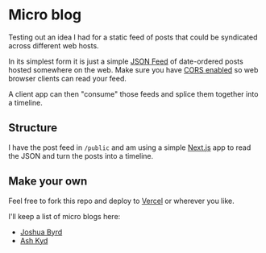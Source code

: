 # Micro blog

Testing out an idea I had for a static feed of posts that could be syndicated across different web hosts.

In its simplest form it is just a simple [JSON Feed](https://www.jsonfeed.org/) of date-ordered posts hosted somewhere on the web. Make sure you have [CORS enabled](https://enable-cors.org/) so web browser clients can read your feed.

A client app can then "consume" those feeds and splice them together into a timeline.

## Structure

I have the post feed in `/public` and am using a simple [Next.js](https://nextjs.org/) app to read the JSON and turn the posts into a timeline.

## Make your own

Feel free to fork this repo and deploy to [Vercel](https://vercel.com) or wherever you like.

I'll keep a list of micro blogs here:

- [Joshua Byrd](https://phocks.vercel.app)
- [Ash Kyd](https://ash.ms/micro.json)
